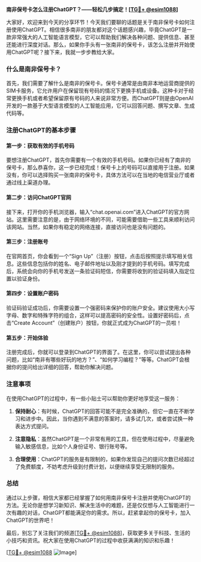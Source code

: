 **南非保号卡怎么注册ChatGPT？——轻松几步搞定！[[TG💪+ @esim1088](https://t.me/s/esim1088)]**

大家好，欢迎来到今天的分享环节！今天我们要聊的话题是关于南非保号卡如何注册使用ChatGPT。相信很多南非的朋友都对这个话题感兴趣，毕竟ChatGPT是一款非常强大的人工智能语言模型，它可以帮助我们解决各种问题、提供信息、甚至还能进行深度对话。那么，如果你手头有一张南非的保号卡，该怎么注册并开始使用ChatGPT呢？接下来，我就一步步教给大家。

### 什么是南非保号卡？

首先，我们需要了解什么是南非的保号卡。保号卡通常是由南非本地运营商提供的SIM卡服务，它允许用户在保留现有号码的情况下更换手机或设备。这种卡对于经常更换手机或者希望保留原有号码的人来说非常方便。而ChatGPT则是由OpenAI开发的一款基于大型语言模型的人工智能应用，它可以回答问题、撰写文章、生成代码等。

### 注册ChatGPT的基本步骤

#### 第一步：获取有效的手机号码

要想注册ChatGPT，首先你需要有一个有效的手机号码。如果你已经有了南非的保号卡，那么恭喜你，这一步已经完成！保号卡上的号码可以直接用于注册。如果没有，你可以选择购买一张南非的保号卡，具体方法可以在当地的电信营业厅或者通过线上渠道办理。

#### 第二步：访问ChatGPT官网

接下来，打开你的手机浏览器，输入“chat.openai.com”进入ChatGPT的官方网站。这里需要注意的是，由于网络环境的不同，可能需要借助一些工具来顺利访问该网站。当然，如果你有稳定的网络连接，直接访问也是没有问题的。

#### 第三步：注册账号

在官网首页，你会看到一个“Sign Up”（注册）按钮，点击后按照提示填写相关信息。这些信息包括你的姓名、电子邮件地址以及刚才提到的手机号码。填写完成后，系统会向你的手机号发送一条验证码短信，你需要将收到的验证码填入指定位置以验证身份。

#### 第四步：设置账户密码

验证码验证成功后，你需要设置一个强密码来保护你的账户安全。建议使用大小写字母、数字和特殊字符的组合，这样可以提高密码的安全性。设置好密码后，点击“Create Account”（创建账户）按钮，你就正式成为ChatGPT的一员啦！

#### 第五步：开始体验

注册完成后，你就可以登录到ChatGPT的界面了。在这里，你可以尝试提出各种问题，比如“南非有哪些好玩的地方？”、“如何学习编程？”等等。ChatGPT会根据你的提问给出详细的回答，帮助你解决问题。

### 注意事项

在使用ChatGPT的过程中，有一些小贴士可以帮助你更好地享受这一服务：

1. **保持耐心**：有时候，ChatGPT的回答可能不是完全准确的，但它一直在不断学习和进步中。因此，当你遇到不满意的答案时，请多试几次，或者尝试换一种表达方式提问。
   
2. **注意隐私**：虽然ChatGPT是一个非常有用的工具，但在使用过程中，尽量避免输入敏感信息，比如个人身份证号、银行账号等。

3. **合理使用**：ChatGPT的服务是有限制的，如果你发现自己的提问次数已经超过了免费额度，不妨考虑升级到付费计划，以便继续享受无限制的服务。

### 总结

通过以上步骤，相信大家都已经掌握了如何用南非保号卡注册并使用ChatGPT的方法。无论你是想学习新知识、解决生活中的难题，还是仅仅想与人工智能进行一次有趣的对话，ChatGPT都能满足你的需求。所以，赶紧拿起你的保号卡，加入ChatGPT的世界吧！

最后，别忘了关注我们的频道[[TG💪+ @esim1088](https://t.me/s/esim1088)]，获取更多关于科技、生活的小技巧和资讯。祝大家在使用ChatGPT的过程中收获满满的知识和乐趣！

[[TG💪+ @esim1088](https://t.me/s/esim1088) ![Image](https://i.postimg.cc/4NQfJmqS/Snipaste-2025-05-13-00-14-12.png)]